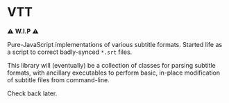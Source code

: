 # VTT
:warning: **W.I.P** :warning:

Pure-JavaScript implementations of various subtitle formats.
Started life as a script to correct badly-synced `*.srt` files.

This library will (eventually) be a collection of classes for
parsing subtitle formats, with ancillary executables to perform
basic, in-place modification of subtitle files from command-line.

Check back later.
